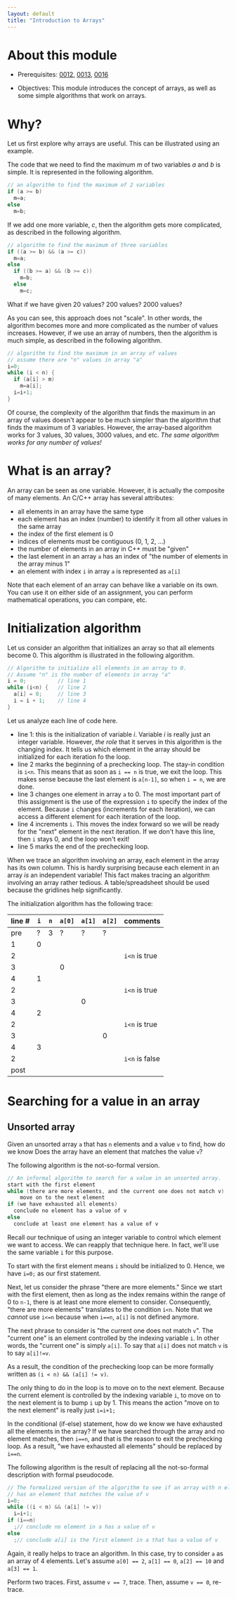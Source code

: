 ```yaml
---
layout: default
title: "Introduction to Arrays"
---
```


# About this module

-   Prerequisites: [0012](0012.md), [0013](0013.md), [0016](0016.md)

-   Objectives: This module introduces the concept of arrays, as well as
    some simple algorithms that work on arrays.

# Why?

Let us first explore why arrays are useful. This can be illustrated
using an example.

The code that we need to find the maximum $m$ of two variables $a$ and
$b$ is simple. It is represented in the following algorithm.

```c
// an algorithm to find the maximum of 2 variables
if (a >= b)
  m=a;
else
  m=b;
```

If we add one more variable, $c$, then the algorithm gets more
complicated, as described in the following algorithm.

```c
// algorithm to find the maximum of three variables
if ((a >= b) && (a >= c))
  m=a;
else
  if ((b >= a) && (b >= c))
    m=b;
  else
    m=c;
```

What if we have given 20 values? 200 values? 2000 values?

As you can see, this approach does not "scale". In other words, the
algorithm becomes more and more complicated as the number of values
increases. However, if we use an array of numbers, then the algorithm is
much simple, as described in the following algorithm.

```c
// algorithm to find the maximum in an array of values
// assume there are "n" values in array "a"
i=0;
while (i < n) {
  if (a[i] > m)
    m=a[i];
  i=i+1;
}
```

Of course, the complexity of the algorithm that finds the maximum in an array of values doesn't appear to be much simpler than the
algorithm that finds the maximum of 3 variables. However, the array-based algorithm
works for 3 values, 30 values, 3000
values, and etc. *The same algorithm works for any number of values!*

# What is an array?

An array can be seen as one variable. However, it is actually the
composite of many elements. An C/C++ array has several attributes:

-   all elements in an array have the same type
-   each element has an index (number) to identify it from all other values in the same array
-   the index of the first element is 0
-   indices of elements must be contiguous (0, 1, 2, ...)
-   the number of elements in an array in C++ must be "given"
-   the last element in an array `a` has an index of "the number of elements in the array minus 1"
-   an element with index `i` in array `a` is represented as `a[i]`

Note that each element of an array can behave like a variable on its
own. You can use it on either side of an assignment, you can perform
mathematical operations, you can compare, etc.

# Initialization algorithm

Let us consider an algorithm that initializes an array so that all
elements become 0. This algorithm is illustrated in the following algorithm.

```c
// Algorithm to initialize all elements in an array to 0.
// Assume "n" is the number of elements in array "a"
i = 0;          // line 1
while (i<n) {   // line 2
  a[i] = 0;     // line 3
  i = i + 1;    // line 4
}
```

Let us analyze each line of code here.

-   line 1: this is the initialization of variable
    $i$. Variable $i$ is really just an integer variable. However, *the
    role* that it serves in this algorithm is the changing index. It
    tells us which element in the array should be initialized for each
    iteration fo the loop.
-   line 2 marks the beginning of a prechecking loop.
    The stay-in condition is `i<n`. This means that as soon as
    `i == n` is true, we exit the loop. This makes sense because the last
    element is `a[n-1]`, so when `i = n`, we are done.
-   line 3 changes one element in array `a` to 0. The
    most important part of this assignment is the use of the expression
    `i` to specify the index of the element. Because `i` changes
    (increments for each iteration), we can access a different element
    for each iteration of the loop.
-   line 4 increments `i`. This moves the index forward so we will be ready for the "next" element in the next     iteration. If we don't have this line, then `i` stays 0, and the
    loop won't exit! 
-   line 5 marks the end of the prechecking loop.

When we trace an algorithm involving an array, each element in the array
has its own column. This is hardly surprising because each element in an
array *is* an independent variable! This fact makes tracing an
algorithm involving an array rather tedious. A table/spreadsheet should
be used because the gridlines help significantly.

The initialization algorithm has the following trace:

|line #|`i`|`n`|`a[0]`|`a[1]`|`a[2]`|comments|
|-|-|-|-|-|-|-|
|pre|?|3|?|?|?||
|1|0| | | | | |
|2| | | | | |`i<n` is true|
|3| | |0| | | |
|4|1| | | | | |
|2| | | | | |`i<n` is true|
|3| | | |0| | |
|4|2| | | | | |
|2| | | | | |`i<n` is true|
|3| | | | |0| |
|4|3| | | | | |
|2| | | | | |`i<n` is false|
|post| | | | | | |



# Searching for a value in an array

## Unsorted array

Given an unsorted array `a` that has `n` elements and a value `v` to find, how do we know
Does the array have an element that matches the value `v`?

The following algorithm is the not-so-formal version.

```c
// An informal algorithm to search for a value in an unsorted array.
start with the first element
while (there are more elements, and the current one does not match v)
    move on to the next element
if (we have exhausted all elements)
  conclude no element has a value of v
else
  conclude at least one element has a value of v
```

Recall our technique of using an integer variable to control which
element we want to access. We can reapply that technique here. In fact,
we'll use the same variable `i` for this purpose.

To start with the first element means `i` should be initialized to 0.
Hence, we have `i=0;` as our first statement.

Next, let us consider the phrase "there are more elements." Since we
start with the first element, then as long as the index remains within
the range of 0 to `n-1`, there is at least one more element to
consider. Consequently, "there are more elements" translates to the
condition `i<n`. Note that we *cannot* use `i<=n` because when
`i==n`, `a[i]` is not defined anymore.

The next phrase to consider is "the current one does not match `v`". The
"current one" is an element controlled by the indexing variable `i`. In
other words, the "current one" is simply `a[i]`. To say that `a[i]` does
not match `v` is to say `a[i]!=v`.

As a result, the condition of the prechecking loop can be more formally
written as `(i < n) && (a[i] != v)`.

The only thing to do in the loop is to move on to the next element. Because
the current element is controlled by the indexing variable `i`, to move
on to the next element is to bump `i` up by 1. This means the action
"move on to the next element" is really just `i=i+1;`

In the conditional (if-else) statement, how do we know we have
exhausted all the elements in the array? If we have searched through the
array and no element matches, then `i==n`, and that is the reason to exit
the prechecking loop. As a result, "we have exhausted all elements"
should be replaced by `i==n`.

The following algorithm is the result of replacing all the not-so-formal description with formal pseudocode.

```c
// The formalized version of the algorithm to see if an array with n elements
// has an element that matches the value of v
i=0;
while ((i < n) && (a[i] != v))
  i=i+1;
if (i==n)
  ;// conclude no element in a has a value of v
else
  ;// conclude a[i] is the first element in a that has a value of v
```

Again, it really helps to trace an algorithm. In this case, try to
consider `a` as an array of 4 elements. Let's assume `a[0] == 2`,
`a[1] == 0`, `a[2] == 10` and `a[3] == 1`.

Perform two traces. First, assume `v == 7`, trace. Then, assume `v == 0`,
re-trace.
